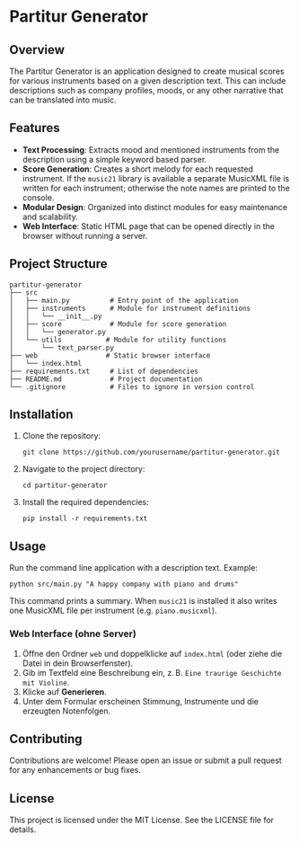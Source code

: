 # Partitur Generator

## Overview
The Partitur Generator is an application designed to create musical scores for various instruments based on a given description text. This can include descriptions such as company profiles, moods, or any other narrative that can be translated into music.

## Features
- **Text Processing**: Extracts mood and mentioned instruments from the description using a simple keyword based parser.
- **Score Generation**: Creates a short melody for each requested instrument. If
  the `music21` library is available a separate MusicXML file is written for
  each instrument; otherwise the note names are printed to the console.
- **Modular Design**: Organized into distinct modules for easy maintenance and scalability.
- **Web Interface**: Static HTML page that can be opened directly in the browser without running a server.

## Project Structure
```
partitur-generator
├── src
│   ├── main.py          # Entry point of the application
│   ├── instruments      # Module for instrument definitions
│   │   └── __init__.py
│   ├── score            # Module for score generation
│   │   └── generator.py
│   └── utils           # Module for utility functions
│       └── text_parser.py
├── web                 # Static browser interface
│   └── index.html
├── requirements.txt     # List of dependencies
├── README.md            # Project documentation
└── .gitignore           # Files to ignore in version control
```

## Installation
1. Clone the repository:
   ```
   git clone https://github.com/yourusername/partitur-generator.git
   ```
2. Navigate to the project directory:
   ```
   cd partitur-generator
   ```
3. Install the required dependencies:
   ```
   pip install -r requirements.txt
   ```

## Usage
Run the command line application with a description text. Example:
```
python src/main.py "A happy company with piano and drums"
```
This command prints a summary. When `music21` is installed it also writes one
MusicXML file per instrument (e.g. `piano.musicxml`).

### Web Interface (ohne Server)

1. Öffne den Ordner `web` und doppelklicke auf `index.html` (oder ziehe die Datei in dein Browserfenster).
2. Gib im Textfeld eine Beschreibung ein, z. B. `Eine traurige Geschichte mit Violine`.
3. Klicke auf **Generieren**.
4. Unter dem Formular erscheinen Stimmung, Instrumente und die erzeugten Notenfolgen.

## Contributing
Contributions are welcome! Please open an issue or submit a pull request for any enhancements or bug fixes.

## License
This project is licensed under the MIT License. See the LICENSE file for details.
